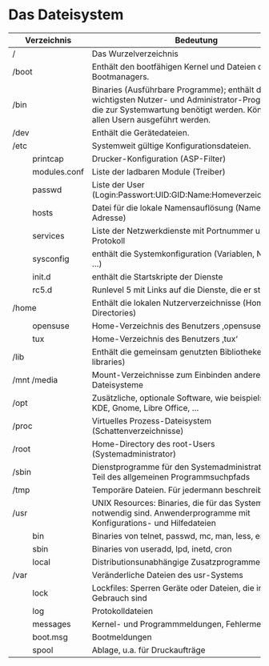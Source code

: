 # Das Dateisystem
|Verzeichnis		|Bedeutung|
|-------------------|---------|
|/   				|Das Wurzelverzeichnis|
|/boot 				|Enthält den bootfähigen Kernel und Dateien des Bootmanagers.|
|/bin  				|Binaries (Ausführbare Programme); enthält die wichtigsten Nutzer- und Administrator-Programme, die zur Systemwartung benötigt werden. Können von allen Usern ausgeführt werden.|
|/dev  				|Enthält die Gerätedateien.|
|/etc  				|Systemweit gültige Konfigurationsdateien.|
|<dd>printcap		|Drucker-Konfiguration (ASP-Filter)|
|<dd>modules.conf	|Liste der ladbaren Module (Treiber)|
|<dd>passwd			|Liste der User (Login:Passwort:UID:GID:Name:Homeverzeichnis:Shell)|
|<dd>hosts			|Datei für die lokale Namensauflösung (Name <- -> IP-Adresse)|
|<dd>services		|Liste der Netzwerkdienste mit Portnummer und Protokoll|
|<dd>sysconfig		|enthält die Systemkonfiguration (Variablen, Netzwerk, …)|
|<dd>init.d			|enthält die Startskripte der Dienste|
|<dd><dd>rc5.d		|Runlevel 5 mit Links auf die Dienste, die er startet|
|/home				|Enthält die lokalen Nutzerverzeichnisse (Home-Directories)|
|<dd>opensuse		|Home-Verzeichnis des Benutzers ‚opensuse‘|
|<dd>tux				|Home-Verzeichnis des Benutzers ‚tux‘|
|/lib				|Enthält die gemeinsam genutzten Bibliotheken (shared libraries)|
|/mnt	/media		|Mount-Verzeichnisse zum Einbinden anderer Dateisysteme|
|/opt				|Zusätzliche, optionale Software, wie beispielsweise KDE, Gnome, Libre Office, …|
|/proc				|Virtuelles Prozess-Dateisystem (Schattenverzeichnisse)|
|/root				|Home-Directory des root-Users (Systemadministrator)|
|/sbin				|Dienstprogramme für den Systemadministrator. Nicht Teil des allgemeinen Programmsuchpfads|
|/tmp				|Temporäre Dateien. Für jedermann beschreibbar|
|/usr				|UNIX Resources: Binaries, die für das System nicht notwendig sind. Anwenderprogramme mit Konfigurations- und Hilfedateien|
|<dd>bin				|Binaries von telnet, passwd, mc, man, less, emacs|
|<dd>sbin			|Binaries von useradd, lpd, inetd, cron|
|<dd>local			|Distributionsunabhängige Zusatzprogramme der User|
|/var				|Veränderliche Dateien des usr-Systems|
|<dd>lock			|Lockfiles: Sperren Geräte oder Dateien, die in Gebrauch sind|
|<dd>log				|Protokolldateien|
|<dd><dd>messages	|Kernel- und Programmmeldungen, Fehlermeldungen|
|<dd><dd>boot.msg	|Bootmeldungen|
|<dd>spool			|Ablage, u.a. für Druckaufträge|